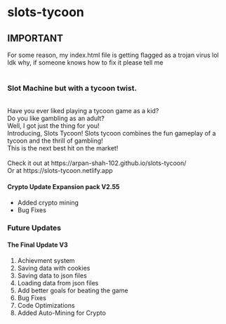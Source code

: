 # slots-tycoon
## IMPORTANT
For some reason, my index.html file is getting flagged as a trojan virus lol <br/>
Idk why, if someone knows how to fix it please tell me <br/>
<br/>
### Slot Machine but with a tycoon twist.
<br/>
Have you ever liked playing a tycoon game as a kid? <br/>
Do you like gambling as an adult? <br/>
Well, I got just the thing for you! <br/>
Introducing, Slots Tycoon! Slots tycoon combines the fun gameplay of a tycoon and the thrill of gambling! <br/>
This is the next best hit on the market! <br/>
<br/>
Check it out at https://arpan-shah-102.github.io/slots-tycoon/ <br/>
Or at https://slots-tycoon.netlify.app <br/>


#### Crypto Update Expansion pack V2.55
- Added crypto mining
- Bug Fixes

### Future Updates

#### The Final Update V3
1. Achievment system
2. Saving data with cookies
3. Saving data to json files
4. Loading data from json files
5. Add better goals for beating the game
6. Bug Fixes
7. Code Optimizations
8. Added Auto-Mining for Crypto